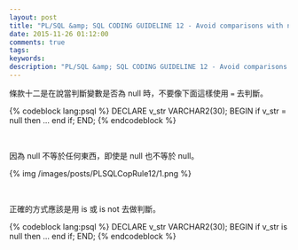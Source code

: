```yaml
---
layout: post
title: "PL/SQL &amp; SQL CODING GUIDELINE 12 - Avoid comparisons with null value"
date: 2015-11-26 01:12:00
comments: true
tags: 
keywords: 
description: "PL/SQL &amp; SQL CODING GUIDELINE 12 - Avoid comparisons with null value"
---
```


條款十二是在說當判斷變數是否為 null 時，不要像下面這樣使用 `=` 去判斷。

<!-- More -->

{% codeblock lang:psql %}
DECLARE 
	v_str VARCHAR2(30); 
BEGIN 
	if v_str = null then 
		…
	end if; 
END;
{% endcodeblock %}

<br/>


因為 null 不等於任何東西，即使是 null 也不等於 null。  

{% img /images/posts/PLSQLCopRule12/1.png %}

<br/>


正確的方式應該是用 is 或 is not 去做判斷。  

{% codeblock lang:psql %}
DECLARE 
	v_str VARCHAR2(30); 
BEGIN 
	if v_str is null then 
		…
	end if; 
END;
{% endcodeblock %}

